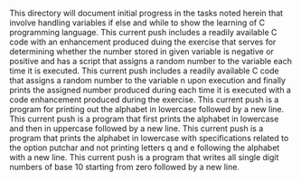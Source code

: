 This directory will document initial progress in the tasks noted herein that involve handling variables if else and while to show the learning of C programming language.
This current push includes a readily available C code with an enhancement produced duing the exercise that serves for determining whether the number stored in given variable is negative or positive and has a script that assigns a random number to the variable each time it is executed.
This current push includes a readily available C code that assigns a random number to the variable n upon execution and finally prints the assigned number produced during each time it is executed with a code enhancement produced during the exercise.
This current push is a program for printing out the alphabet in lowercase followed by a new line.
This current push is a program that first prints the alphabet in lowercase and then in uppercase followed by a new line.
This current push is a program that prints the alphabet in lowercase with specifications related to the option putchar and not printing letters q and e following the alphabet with a new line.
This current push is a program that writes all single digit numbers of base 10 starting from zero followed by a new line.

